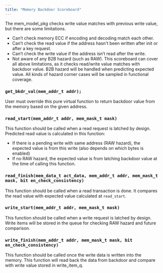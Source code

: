 ```yaml
---
title: "Memory Backdoor Scoreboard"
---
```


The mem_model_pkg checks write value matches with previous write value, but
there are some limitations.
  - Can’t check memory ECC if encoding and decoding match each other.
  - Can’t check the read value if the address hasn't been written after init
     or after a key request.
  - Can’t check the write value if the address isn’t read after the write.
  - Not aware of any B2B hazard (such as RAW).
This scoreboard can cover all above limitations, as it checks read/write value
matches with backdoor value. B2B hazard will be handled when predicting expected
value. All kinds of hazard corner cases will be sampled in functional coverage.

### `get_bkdr_val(mem_addr_t addr);`
User must override this pure virtual function to return backdoor value from the
memory based on the given address.

### `read_start(mem_addr_t addr, mem_mask_t mask)`
This function should be called when a read request is latched by design.
Predicted read value is calculated in this function:
 - If there is a pending write with same address (RAW hazard), the expected value is
 from this write (also depends on which bytes is enabled)
 - If no RAW hazard, the expected value is from latching backdoor value at the
 time of calling this function.

### `read_finish(mem_data_t act_data, mem_addr_t addr, mem_mask_t mask, bit en_check_consistency)`
This function should be called when a read transaction is done. It compares the read
value with expected value calculated at `read_start`.

### `write_start(mem_addr_t addr, mem_mask_t mask)`
This function should be called when a write request is latched by design.
Write items will be stored in the queue for checking RAW hazard and future comparison.

### `write_finish(mem_addr_t addr, mem_mask_t mask, bit en_check_consistency)`
This function should be called once the write data is written into the memory.
This function will read back the data from backdoor and compare with write value stored
in write_item_q.
